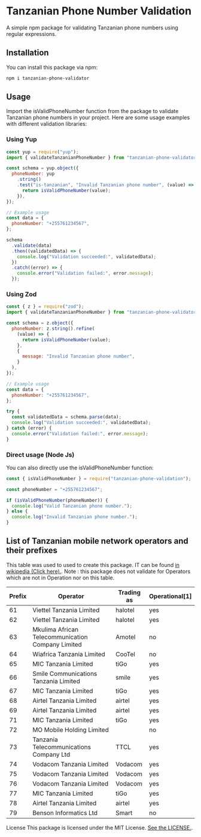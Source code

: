 # Tanzanian Phone Number Validation

A simple npm package for validating Tanzanian phone numbers using regular expressions.

## Installation

You can install this package via npm:

```bash
npm i tanzanian-phone-validator
```

## Usage

Import the isValidPhoneNumber function from the package to validate Tanzanian phone numbers in your project. Here are some usage examples with different validation libraries:

### Using Yup

```js
const yup = require("yup");
import { validateTanzanianPhoneNumber } from "tanzanian-phone-validator";

const schema = yup.object({
  phoneNumber: yup
    .string()
    .test("is-tanzanian", "Invalid Tanzanian phone number", (value) => {
      return isValidPhoneNumber(value);
    }),
});

// Example usage
const data = {
  phoneNumber: "+255761234567",
};

schema
  .validate(data)
  .then((validatedData) => {
    console.log("Validation succeeded:", validatedData);
  })
  .catch((error) => {
    console.error("Validation failed:", error.message);
  });
```

### Using Zod

```js
const { z } = require("zod");
import { validateTanzanianPhoneNumber } from "tanzanian-phone-validator";

const schema = z.object({
  phoneNumber: z.string().refine(
    (value) => {
      return isValidPhoneNumber(value);
    },
    {
      message: "Invalid Tanzanian phone number",
    }
  ),
});

// Example usage
const data = {
  phoneNumber: "+255761234567",
};

try {
  const validatedData = schema.parse(data);
  console.log("Validation succeeded:", validatedData);
} catch (error) {
  console.error("Validation failed:", error.message);
}
```

### Direct usage (Node Js)

You can also directly use the isValidPhoneNumber function:

```js
const { isValidPhoneNumber } = require("tanzanian-phone-validation");

const phoneNumber = "+255761234567";

if (isValidPhoneNumber(phoneNumber)) {
  console.log("Valid Tanzanian phone number.");
} else {
  console.log("Invalid Tanzanian phone number.");
}
```

## List of Tanzanian mobile network operators and their prefixes

This table was used to used to create this package. IT can be found [in wikipedia (Click here).](https://en.wikipedia.org/wiki/Telephone_numbers_in_Tanzania).
Note : this package does not validate for Operators which are not in Operation nor on this table.

| Prefix | Operator                                          | Trading as | Operational[1] |
| ------ | ------------------------------------------------- | ---------- | -------------- |
| 61     | Viettel Tanzania Limited                          | halotel    | yes            |
| 62     | Viettel Tanzania Limited                          | halotel    | yes            |
| 63     | Mkulima African Telecommunication Company Limited | Amotel     | no             |
| 64     | Wiafrica Tanzania Limited                         | CooTel     | no             |
| 65     | MIC Tanzania Limited                              | tiGo       | yes            |
| 66     | Smile Communications Tanzania Limited             | smile      | yes            |
| 67     | MIC Tanzania Limited                              | tiGo       | yes            |
| 68     | Airtel Tanzania Limited                           | airtel     | yes            |
| 69     | Airtel Tanzania Limited                           | airtel     | yes            |
| 71     | MIC Tanzania Limited                              | tiGo       | yes            |
| 72     | MO Mobile Holding Limited                         |            | no             |
| 73     | Tanzania Telecommunications Company Ltd           | TTCL       | yes            |
| 74     | Vodacom Tanzania Limited                          | Vodacom    | yes            |
| 75     | Vodacom Tanzania Limited                          | Vodacom    | yes            |
| 76     | Vodacom Tanzania Limited                          | Vodacom    | yes            |
| 77     | MIC Tanzania Limited                              | tiGo       | yes            |
| 78     | Airtel Tanzania Limited                           | airtel     | yes            |
| 79     | Benson Informatics Ltd                            | Smart      | no             |

License
This package is licensed under the MIT License. [See the LICENSE.](https://github.com/fredygerman/tanzanian-phone-validator/blob/main/LICENSE.md).
